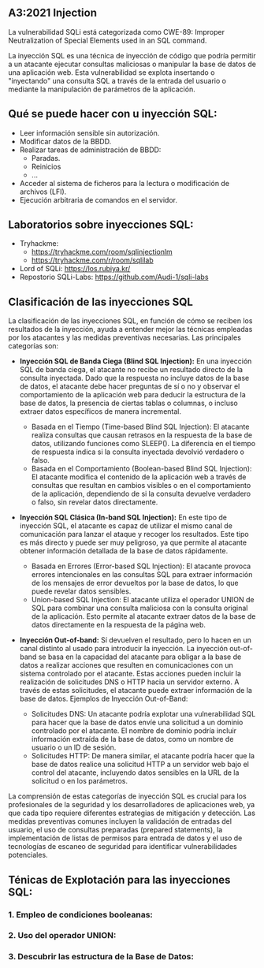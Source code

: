 ## A3:2021 Injection
La vulnerabilidad SQLi está categorizada como CWE-89: Improper Neutralization of Special Elements used in an SQL command.

La inyección SQL es una técnica de inyección de código que podría permitir a un atacante ejecutar consultas maliciosas o manipular la base de datos de una aplicación web. Esta vulnerabilidad se explota insertando o "inyectando" una consulta SQL a través de la entrada del usuario o mediante la manipulación de parámetros de la aplicación.

## Qué se puede hacer con u  inyección SQL:
- Leer información sensible sin autorización.
- Modificar datos de la BBDD.
- Realizar tareas de administración de BBDD:
  - Paradas.
  - Reinicios
  - ...
- Acceder al sistema de ficheros para la lectura o modificación de archivos (LFI).
- Ejecución arbitraria de comandos en el servidor.

## Laboratorios sobre inyecciones SQL:
- Tryhackme:
  - https://tryhackme.com/room/sqlinjectionlm
  - https://tryhackme.com/r/room/sqlilab
- Lord of SQLi: https://los.rubiya.kr/
- Repostorio SQLi-Labs: https://github.com/Audi-1/sqli-labs


## Clasificación de las inyecciones SQL
La clasificación de las inyecciones SQL, en función de cómo se reciben los resultados de la inyección, ayuda a entender mejor las técnicas empleadas por los atacantes y las medidas preventivas necesarias. Las principales categorías son:

- **Inyección SQL de Banda Ciega (Blind SQL Injection):** En una inyección SQL de banda ciega, el atacante no recibe un resultado directo de la consulta inyectada. Dado que la respuesta no incluye datos de la base de datos, el atacante debe hacer preguntas de sí o no y observar el comportamiento de la aplicación web para deducir la estructura de la base de datos, la presencia de ciertas tablas o columnas, o incluso extraer datos específicos de manera incremental.
  - Basada en el Tiempo (Time-based Blind SQL Injection): El atacante realiza consultas que causan retrasos en la respuesta de la base de datos, utilizando funciones como SLEEP(). La diferencia en el tiempo de respuesta indica si la consulta inyectada devolvió verdadero o falso.
  - Basada en el Comportamiento (Boolean-based Blind SQL Injection): El atacante modifica el contenido de la aplicación web a través de consultas que resultan en cambios visibles o en el comportamiento de la aplicación, dependiendo de si la consulta devuelve verdadero o falso, sin revelar datos directamente.

- **Inyección SQL Clásica (In-band SQL Injection):** En este tipo de inyección SQL, el atacante es capaz de utilizar el mismo canal de comunicación para lanzar el ataque y recoger los resultados. Este tipo es más directo y puede ser muy peligroso, ya que permite al atacante obtener información detallada de la base de datos rápidamente.
  - Basada en Errores (Error-based SQL Injection): El atacante provoca errores intencionales en las consultas SQL para extraer información de los mensajes de error devueltos por la base de datos, lo que puede revelar datos sensibles.
  - Union-based SQL Injection: El atacante utiliza el operador UNION de SQL para combinar una consulta maliciosa con la consulta original de la aplicación. Esto permite al atacante extraer datos de la base de datos directamente en la respuesta de la página web.

- **Inyección Out-of-band:** Sí devuelven el resultado, pero lo hacen en un canal distinto al usado para introducir la inyección. La inyección out-of-band se basa en la capacidad del atacante para obligar a la base de datos a realizar acciones que resulten en comunicaciones con un sistema controlado por el atacante. Estas acciones pueden incluir la realización de solicitudes DNS o HTTP hacia un servidor externo. A través de estas solicitudes, el atacante puede extraer información de la base de datos. Ejemplos de Inyección Out-of-Band:
  - Solicitudes DNS: Un atacante podría explotar una vulnerabilidad SQL para hacer que la base de datos envíe una solicitud a un dominio controlado por el atacante. El nombre de dominio podría incluir información extraída de la base de datos, como un nombre de usuario o un ID de sesión.
  - Solicitudes HTTP: De manera similar, el atacante podría hacer que la base de datos realice una solicitud HTTP a un servidor web bajo el control del atacante, incluyendo datos sensibles en la URL de la solicitud o en los parámetros.

La comprensión de estas categorías de inyección SQL es crucial para los profesionales de la seguridad y los desarrolladores de aplicaciones web, ya que cada tipo requiere diferentes estrategias de mitigación y detección. Las medidas preventivas comunes incluyen la validación de entradas del usuario, el uso de consultas preparadas (prepared statements), la implementación de listas de permisos para entrada de datos y el uso de tecnologías de escaneo de seguridad para identificar vulnerabilidades potenciales.


## Ténicas de Explotación para las inyecciones SQL:
### 1. Empleo de condiciones booleanas:


### 2. Uso del operador UNION:


### 3. Descubrir las estructura de la Base de Datos:

